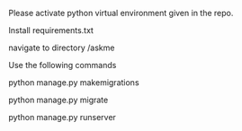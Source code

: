 Please activate python virtual environment given in the repo.

Install requirements.txt 

navigate to directory /askme

Use the following commands

python manage.py makemigrations

python manage.py migrate

python manage.py runserver
